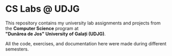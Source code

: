 # CS Labs @ UDJG

This repository contains my university lab assignments and projects from the **Computer Science** program at  
**"Dunărea de Jos" University of Galați (UDJG)**.

All the code, exercises, and documentation here were made during different semesters.
